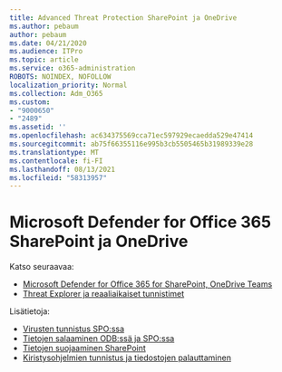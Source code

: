 ```yaml
---
title: Advanced Threat Protection SharePoint ja OneDrive
ms.author: pebaum
author: pebaum
ms.date: 04/21/2020
ms.audience: ITPro
ms.topic: article
ms.service: o365-administration
ROBOTS: NOINDEX, NOFOLLOW
localization_priority: Normal
ms.collection: Adm_O365
ms.custom:
- "9000650"
- "2489"
ms.assetid: ''
ms.openlocfilehash: ac634375569cca71ec597929ecaedda529e47414
ms.sourcegitcommit: ab75f66355116e995b3cb5505465b31989339e28
ms.translationtype: MT
ms.contentlocale: fi-FI
ms.lasthandoff: 08/13/2021
ms.locfileid: "58313957"
---
```

# <a name="microsoft-defender-for-office-365-in-sharepoint-and-onedrive"></a>Microsoft Defender for Office 365 SharePoint ja OneDrive

Katso seuraavaa:
- [Microsoft Defender for Office 365 for SharePoint, OneDrive Teams](https://docs.microsoft.com/microsoft-365/security/office-365-security/atp-for-spo-odb-and-teams)
- [Threat Explorer ja reaaliaikaiset tunnistimet](https://docs.microsoft.com/microsoft-365/security/office-365-security/threat-explorer-views)


Lisätietoja:

- [Virusten tunnistus SPO:ssa](https://docs.microsoft.com/microsoft-365/security/office-365-security/virus-detection-in-spo)</br>
- [Tietojen salaaminen ODB:ssä ja SPO:ssa](https://docs.microsoft.com/microsoft-365/compliance/data-encryption-in-odb-and-spo)</br>
- [Tietojen suojaaminen SharePoint](https://docs.microsoft.com/sharepoint/safeguarding-your-data)</br>
- [Kiristysohjelmien tunnistus ja tiedostojen palauttaminen](https://support.office.com/article/Ransomware-detection-and-recovering-your-files-0d90ec50-6bfd-40f4-acc7-b8c12c73637f)